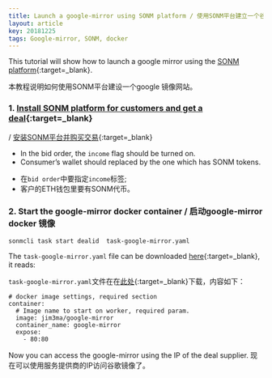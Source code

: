 ```yaml
---
title: Launch a google-mirror using SONM platform / 使用SONM平台建立一个谷歌镜像网站
layout: article
key: 20181225
tags: Google-mirror, SONM, docker
---
```


This tutorial  will show how to launch a google mirror using the [SONM platform](https://docs.sonm.com/){:target=_blank}.

本教程说明如何使用SONM平台建设一个google 镜像网站。
<!--more-->

### 1. [Install SONM platform for customers and get a deal](https://sonmwalker.github.io/2018/12/12/sonm-intro.html){:target=_blank}
/ [安装SONM平台并购买交易](https://sonmwalker.github.io/2018/12/12/sonm-intro.html){:target=_blank}

>
- In the bid order, the `income` flag should be turned on.
- Consumer’s wallet should replaced by the one which has SONM tokens.

>
- 在`bid order`中要指定`income`标签;
- 客户的ETH钱包里要有SONM代币。

### 2. Start the google-mirror docker container / 启动google-mirror docker 镜像

`sonmcli task start dealid  task-google-mirror.yaml`

The `task-google-mirror.yaml` file can be downloaded [here](https://github.com/sonmwalker/ss/blob/master/sonm/task-google-mirror.yaml){:target=_blank}, it reads:

`task-google-mirror.yaml`文件在在[此处](https://github.com/sonmwalker/ss/blob/master/sonm/task-google-mirror.yaml){:target=_blank}下载，内容如下：

```
# docker image settings, required section
container:
  # Image name to start on worker, required param.
  image: jim3ma/google-mirror
  container_name: google-mirror
  expose:
    - 80:80
```



Now you can access the google-mirror using the IP of the deal supplier.
现在可以使用服务提供商的IP访问谷歌镜像了。



